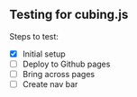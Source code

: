 ## Testing for cubing.js

Steps to test: 

- [x] Initial setup
- [ ] Deploy to Github pages 
- [ ] Bring across pages
- [ ] Create nav bar